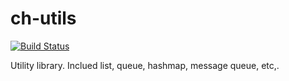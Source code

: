 ch-utils
========

[![Build Status](https://dev.azure.com/prakashsandeep/prakashsandeep/_apis/build/status/corehacker.ch-utils)](https://dev.azure.com/prakashsandeep/prakashsandeep/_build/latest?definitionId=5)

Utility library. Inclued list, queue, hashmap, message queue, etc,.
